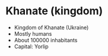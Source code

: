 # Khanate (kingdom)

-   Kingdom of Khanate (Ukraine)
-   Mostly humans
-   About 100000 inhabitants
-   Capital: Yorlip
